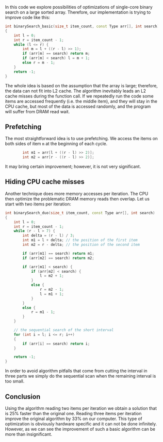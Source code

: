 In this code we explore possibilities of optimizations of single-core binary search on a large sorted array. Therefore, our implementation is trying to improve code like this:

```cpp
int binarySearch_basic(size_t item_count, const Type arr[], int search)
{
	int l = 0;
	int r = item_count - 1;
	while (l <= r) {
		int m = l + ((r - l) >> 1);
		if (arr[m] == search) return m;
		if (arr[m] < search) l = m + 1;
		else r = m - 1;
	}
	return -1;
}
```

The whole idea is based on the assumption that the array is large; therefore, the data can not fit into L2 cache. The algorithm inevitably leads an L2 cache misses during the function call. If we repeatedly run the code some items are accessed frequently (i.e. the middle item), and they will stay in the CPU cache, but most of the data is accessed randomly, and the program will suffer from DRAM read wait.

## Prefetching

The most straightforward idea is to use prefetching. We access the items on both sides of item `m` at the beginning of each cycle.

```cpp
		int m1 = arr[l + ((r - l) >> 2)];
		int m2 = arr[r - ((r - l) >> 2)];
```

It may bring certain improvement; however, it is not very significant.

## Hiding CPU cache misses

Another technique does more memory accesses per iteration. The CPU then optimize the problematic DRAM memory reads then overlap. Let us start with two items per iteration:

```cpp
int binarySearch_duo(size_t item_count, const Type arr[], int search)
{
	int l = 0;
	int r = item_count - 1;
	while (r - l > 7) {
		int delta = (r - l) / 3;
		int m1 = l + delta; // the position of the first item
		int m2 = r - delta; // the position of the second item

		if (arr[m1] == search) return m1;
		if (arr[m2] == search) return m2;

		if (arr[m1] < search) {
			if (arr[m2] < search) {
				l = m2 + 1;
			}
			else {
				r = m2 - 1;
				l = m1 + 1;
			}
		}
		else {
			r = m1 - 1;
		}
	}

    // the sequential search of the short interval
	for (int i = l; i <= r; i++)
	{
		if (arr[i] == search) return i;
	}

	return -1;
}
```

In order to avoid algorithm pitfalls that come from cutting the interval in three parts we simply do the sequential scan when the remaining interval is too small.

## Conclusion

Using the algorithm reading two items per iteration we obtain a solution that is 25% faster than the original one. Reading three items per iteration improve the original algorithm by 33% on our computer. This type of optimization is obviously hardware specific and it can not be done infinitely. However, as we can see the improvement of such a basic algorithm can be more than insignificant.